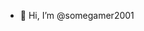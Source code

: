 - 👋 Hi, I’m @somegamer2001

<!---
somegamer2001/somegamer2001 is a ✨ special ✨ repository because its `README.md` (this file) appears on your GitHub profile.
You can click the Preview link to take a look at your changes.
--->
